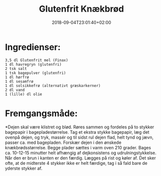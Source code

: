 ﻿---
title: "Glutenfrit Knækbrød"
date: 2018-09-04T23:01:40+02:00
draft: true
---
# Ingredienser:

	3,5 dl Glutenfrit mel (Finax)
	1 dl havregryn (glutenfri)
	2 tsk salt
	1 tsk bagepulver (glutenfri)
	1 dl hørfrø
	1 dl sesamfrø
	1 dl solsikkefrø (alternativt græskarkerner)
	2 dl vand
	1 (lille) dl olie

# Fremgangsmåde:

*Dejen skal være klistret og blød. Røres sammen og fordeles på to stykker bagepapir i bagepladestørrelse. 
Tag et ekstra stykke bagepapir, læg det ovenpå dejen, og tryk, massér og til sidst rul dejen flad, helt tynd og jævn, passer ca. med bagepladen. 
Forskær dejen i den ønskede knækbrødsstørrelse. 
Begge plader sættes i varm oven 210 grader. 
Bages ca. 10-12-15 minutter helt afhængig af dejkonsistens og udrulningstykkelse. 
Når den er brun i kanten er den færdig.
Lægges på rist og køler af. 
Det sker ofte, at de midterste 4 stykker ikke er helt færdige, tag i så fald bare de yderste stykker af.